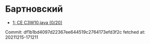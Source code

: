# Бартновский
- [1: CE C3W10.java (0/20)](1.md)

Commit: df1b1bd4097d22367ee644519c2764173efd3f2c
 fetched at: 20211215-171211
